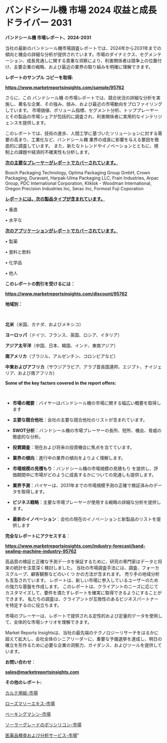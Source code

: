 # バンドシール機 市場 2024 収益と成長ドライバー 2031

<strong>バンドシール機 市場レポート、2024-2031</strong>

当社の最新のバンドシール機市場調査レポートでは、2024年から2031年までの傾向と機会の詳細な分析が提供されています。市場のダイナミクス、セグメンテーション、成長見通しに関する貴重な洞察により、利害関係者は競争上の位置付け、主要企業の戦略、および最近の業界の取り組みを明確に理解できます。



<strong>レポートのサンプル コピーを取得:</strong> <a href=https://www.marketreportsinsights.com/sample/95762>

<strong><u>https://www.marketreportsinsights.com/sample/95762</u></strong></a>

さらに、この バンドシール機 の市場レポートでは、競合状況の詳細な分析を実施し、著名な企業、その強み、弱み、および最近の市場動向をプロファイリングしています。 市場価値、ボリューム指標、セグメント分析、トッププレーヤーとその製品の市場シェアが包括的に調査され、利害関係者に実用的なインテリジェンスを提供します。

このレポートでは、技術の進歩、人間工学に基づいたソリューションに対する需要の高まり、工業化など、バンドシール機 業界の成長に影響を与える要因を徹底的に調査しています。 また、新たなトレンドやイノベーションとともに、規制上の課題や経済的不確実性も分析します。



<strong><u>次の主要なプレーヤーがレポートでカバーされています。</u></strong>

Bosch Packaging Technology, Optima Packaging Group GmbH, Crown Packaging, Duravant, Harpak-Ulma Packaging LLC, Frain Industries, Arpac Group, PDC International Corporation, Kliklok - Woodman International, Oregon Precision Industries Inc, Serac Inc, Formost Fuji Coporation



<strong><u><b>レポートには、次の製品タイプが含まれています。</b></u></strong>

• 垂直

• 水平な



<strong><u><b>次のアプリケーションがレポートでカバーされています。</b></u></strong>

• 製薬

• 食料と飲料

• 化学品

• 他人



<strong><b>このレポートの割引を受けるには：</b></strong>

<a href=https://www.marketreportsinsights.com/discount/95762>

<strong><u>https://www.marketreportsinsights.com/discount/95762</u></strong></a>



<strong>地域別：</strong>

<strong> </strong>



<strong>北米</strong>（米国、カナダ、およびメキシコ）



<strong>ヨーロッパ</strong>（ドイツ、フランス、英国、ロシア、イタリア）



<strong>アジア太平洋</strong>（中国、日本、韓国、インド、東南アジア）



<strong>南アメリカ</strong>（ブラジル、アルゼンチン、コロンビアなど）



<strong>中東およびアフリカ</strong>（サウジアラビア、アラブ首長国連邦、エジプト、ナイジェリア、および南アフリカ）



<strong>Some of the key factors covered in the report offers:</strong>

<strong> </strong>
<ul>
  <li>

<strong>市場の概要</strong>：バイヤーはバンドシール機の市場に関する幅広い概要を取得します</li>
  <li>

<strong>主要な競合他社</strong>：会社の主要な競合他社のリストが含まれています。</li>
  <li>

<strong>SWOT分析</strong>：バンドシール機の市場プレーヤーの長所、短所、機会、脅威の徹底的な分析。</li>
  <li>

<strong>投資調査</strong>：現在および将来の投資機会に焦点を当てています。</li>
  <li>

<strong>業界の傾向</strong>：進行中の業界の傾向をよりよく理解します。</li>
  <li>

<strong>市場規模の見積もり</strong>：バンドシール機の市場規模の見積もり を提供し、評価期間中に市場がどのように成長するかについての見通しも提供します。</li>
  <li>

<strong>業界予測</strong>：バイヤーは、2031年までの市場規模予測の正確で検証済みのデータを取得します。</li>
  <li>

<strong>ビジネス戦略</strong>：主要な市場プレーヤーが使用する戦略の詳細な分析を提供します。</li>
  <li>

<strong>最新のイノベーション</strong>：会社の現在のイノベーションと新製品のリストを提供します</li>
</ul>


<strong>完全なレポートにアクセスする</strong>：

<a href=https://www.marketreportsinsights.com/industry-forecast/band-sealing-machine-industry-95762>

<strong><u>https://www.marketreportsinsights.com/industry-forecast/band-sealing-machine-industry-95762</u></strong></a>

高品質の検証と正確な予測データを保証するために、研究の専門家はデータと将来の統計を注意深く検討しました。 当社の市場調査手法には、調査、フォーカスグループ、顧客観察などのいくつ かの方法が含まれます。 売り手の地域分析も言及されています。 レポートは、新しい市場に参入しているユーザーのための強力な基盤を作成します。 このレポートは、クライアントのニーズに応じてカスタマイズして、要件を満たすレポートを確実に取得できるようにすることができます。 私たちの調査は、クライアントが互換性のあるビジネスパートナーを特定するのに役立ちます。

市場のプレーヤーは、レポートで提供される定性的および定量的データを使用して、全体的な市場シナリオを理解できます。

Market Reports Insightsは、当社の最先端のテクノロジーリサーチをはるかに超えて拡大し、会社全体のシニアリーダーに、重要な予備選挙を達成し、明日の確立を形作るために必要な企業の洞察力、ガイダンス、およびツールを提供しています。



<strong><b>お問い合わせ</b></strong>：

<a href=mailto:sales@marketreportsinsights.com>

<strong><u>sales@marketreportsinsights.com</u></strong></a>



<strong>その他のレポート:</strong>

<a href=https://www.linkedin.com/pulse/カルテ用紙-市場-2023-swot-分析と成長率-2030-consumer-connection-collective-360-oorwf/>カルテ用紙-市場</a>

<a href=https://www.linkedin.com/pulse/ローズマリーエキス-市場-2023-総利益と主要ベンダー-2030-gpnfc/>ローズマリーエキス-市場</a>

<a href=https://www.linkedin.com/pulse/ベーキングマシン-市場-2023-年のダイナミクスとビジネストレンド-2030-ecvgf/>ベーキングマシン-市場</a>

<a href=https://www.linkedin.com/pulse/ソーラーグレードのポリシリコン-市場-2023-競争分析と事業成長-2030-hir0f/>ソーラーグレードのポリシリコン-市場</a>

<a href=https://www.linkedin.com/pulse/医薬品検査および分析サービス-市場-2023-推進要因と成長機会-2030-lvtrf/>医薬品検査および分析サービス-市場</a>"
